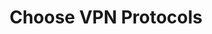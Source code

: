 ---
sidebar_position: 3
title: "Choose VPN Protocols"
sidebar_label: "Choose VPN Protocols"
description: "Select VPN protocols for Alpine Linux environments - compare OpenVPN, WireGuard, IPsec, evaluate protocol options, and choose optimal VPN technology."
keywords:
  - "alpine vpn protocols"
  - "openvpn vs wireguard"
  - "ipsec"
  - "vpn comparison"
  - "protocol selection"
tags:
  - alpine
  - vpn-protocols
  - openvpn
  - wireguard
  - ipsec
slug: /linux/alpine/network/vpn-setup/choose-vpn-protocols
---